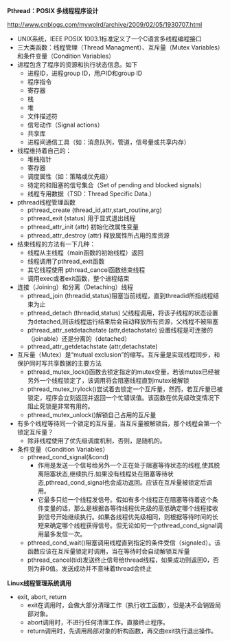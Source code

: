 **Pthread：POSIX 多线程程序设计**

http://www.cnblogs.com/mywolrd/archive/2009/02/05/1930707.html
* UNIX系统，IEEE POSIX 1003.1标准定义了一个C语言多线程编程接口
* 三大类函数：线程管理（Thread Managment）、互斥量（Mutex Variables）和条件变量（Condition Variables）
* 进程包含了程序的资源和执行状态信息。如下
   * 进程ID，进程group ID，用户ID和group ID 
   * 程序指令 
   * 寄存器 
   * 栈 
   * 堆 
   * 文件描述符 
   * 信号动作（Signal actions） 
   * 共享库 
   * 进程间通信工具（如：消息队列，管道，信号量或共享内存） 
* 线程维持着自己的： 
   * 堆栈指针 
   * 寄存器 
   * 调度属性（如：策略或优先级） 
   * 待定的和阻塞的信号集合（Set of pending and blocked signals） 
   * 线程专用数据（TSD：Thread Specific Data.） 
* pthread线程管理函数
   * pthread_create (thread_id,attr,start_routine,arg)  
   * pthread_exit (status)  用于显式退出线程
   * pthread_attr_init (attr)  初始化改属性变量 
   * pthread_attr_destroy (attr)  释放属性所占用的库资源
* 结束线程的方法有一下几种： 
   * 线程从主线程（main函数的初始线程）返回
   * 线程调用了pthread_exit函数
   * 其它线程使用 pthread_cancel函数结束线程
   * 调用exec或者exit函数，整个进程结束 
* 连接（Joining）和分离（Detaching）线程
   * pthread_join (threadid,status)阻塞当前线程，直到threadid所指线程结束为止
   * pthread_detach (threadid,status)  父线程调用，将该子线程的状态设置为detached,则该线程运行结束后会自动释放所有资源，父线程不被阻塞
   * pthread_attr_setdetachstate (attr,detachstate)  设置线程是可连接的（joinable）还是分离的（detached）
   * pthread_attr_getdetachstate (attr,detachstate)  
* 互斥量（Mutex）是“mutual exclusion”的缩写。互斥量是实现线程同步，和保护同时写共享数据的主要方法 
   * pthread_mutex_lock()函数去锁定指定的mutex变量，若该mutex已经被另外一个线程锁定了，该调用将会阻塞线程直到mutex被解锁
   * pthread_mutex_trylock()尝试着去锁定一个互斥量，然而，若互斥量已被锁定，程序会立刻返回并返回一个忙错误值。该函数在优先级改变情况下阻止死锁是非常有用的。
   * pthread_mutex_unlock()解锁自己占用的互斥量
* 有多个线程等待同一个锁定的互斥量，当互斥量被解锁后，那个线程会第一个锁定互斥量？
   * 除非线程使用了优先级调度机制，否则，是随机的。
* 条件变量（Condition Variables）   
   * pthread_cond_signal(&cond)
      * 作用是发送一个信号给另外一个正在处于阻塞等待状态的线程,使其脱离阻塞状态,继续执行.如果没有线程处在阻塞等待状态,pthread_cond_signal也会成功返回。应该在互斥量被锁定后调用。
      * 它最多只给一个线程发信号。假如有多个线程正在阻塞等待着这个条件变量的话，那么是根据各等待线程优先级的高低确定哪个线程接收到信号开始继续执行。如果各线程优先级相同，则根据等待时间的长短来确定哪个线程获得信号。但无论如何一个pthread_cond_signal调用最多发信一次。
   * pthread_cond_wait()阻塞调用线程直到指定的条件受信（signaled）。该函数应该在互斥量锁定时调用，当在等待时会自动解锁互斥量
   * pthread_cancel(tid)发送终止信号给thread线程，如果成功则返回0，否则为非0值。发送成功并不意味着thread会终止   

   
**Linux线程管理系统调用**
* exit, abort, return
   * exit在调用时，会做大部分清理工作（执行收工函数），但是决不会销毁局部对象。
   * abort调用时，不进行任何清理工作。直接终止程序。
   * return调用时，先调用局部对象的析构函数，再交由exit执行退出操作。
